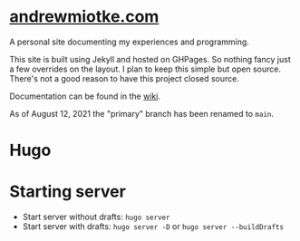 # [andrewmiotke.com](http://andrewmiotke.com)

A personal site documenting my experiences and programming.

This site is built using Jekyll and hosted on GHPages. So nothing fancy just a few overrides on the layout.
I plan to keep this simple but open source. There's not a good reason to have this project closed source. 

Documentation can be found in the [wiki](https://github.com/miotke/andrewmiotke.com/wiki).

As of August 12, 2021 the "primary" branch has been renamed to `main`.

# Hugo

# Starting server
- Start server without drafts: `hugo server`
- Start server with drafts: `hugo server -D` or `hugo server --buildDrafts`

